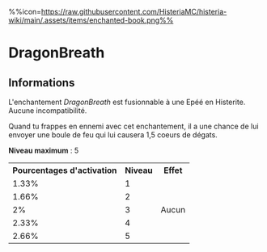 %%icon=https://raw.githubusercontent.com/HisteriaMC/histeria-wiki/main/.assets/items/enchanted-book.png%%
# DragonBreath

## Informations 
L'enchantement *DragonBreath* est fusionnable à une Epéé en Histerite. Aucune incompatibilité.


Quand tu frappes en ennemi avec cet enchantement, il a une chance de lui envoyer une boule de feu qui lui causera 1,5 coeurs de dégats.


**Niveau maximum** : 5

 <table>
  <tr>
    <th>Pourcentages d'activation</th>
    <th>Niveau</th>
    <th>Effet</th>
  </tr>
  <tr>
    <td>1.33%</td>
    <td>1</td>
    <td rowspan="5">Aucun</td>
  </tr>
  <tr>
    <td>1.66%</td>
    <td>2</td>
  </tr>
  <tr>
    <td>2%</td>
    <td>3</td>
  </tr>
  <tr>
    <td>2.33%</td>
    <td>4</td>
  </tr>
  <tr>
    <td>2.66%</td>
    <td>5</td>
   </tr>
</table>
